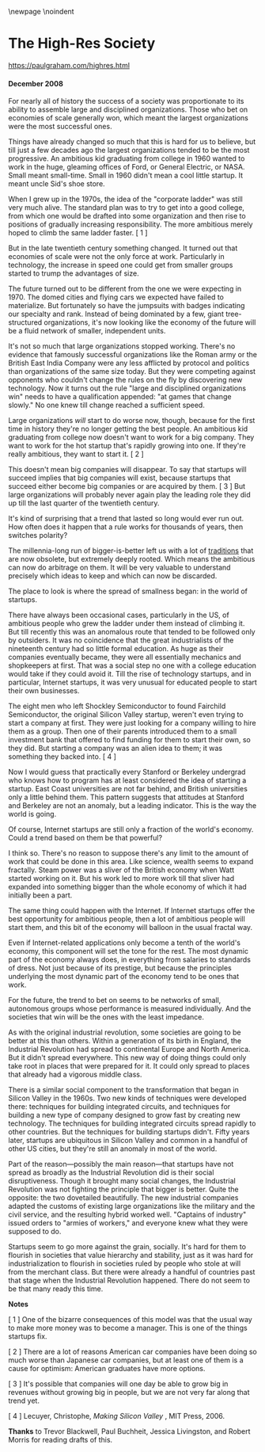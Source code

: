 \newpage
\noindent

The High\-Res Society
=====================


  

<https://paulgraham.com/highres.html>
  

#### December 2008


  

  

 For nearly all of history the success of a society was proportionate
to its ability to assemble large and disciplined organizations.
Those who bet on economies of scale generally won, which meant the
largest organizations were the most successful ones.
   

  

 Things have already changed so much that this is hard for us to
believe, but till just a few decades ago the largest organizations
tended to be the most progressive. An ambitious kid graduating
from college in 1960 wanted to work in the huge, gleaming offices
of Ford, or General Electric, or NASA. Small meant small\-time.
Small in 1960 didn't mean a cool little startup. It meant uncle
Sid's shoe store.
   

  

 When I grew up in the 1970s, the idea of the "corporate ladder" was
still very much alive. The standard plan was to try to get into a
good college, from which one would be drafted into some organization
and then rise to positions of gradually increasing responsibility.
The more ambitious merely hoped to climb the same ladder faster.
 \[
 1
 ]
   

  

 But in the late twentieth century something changed. It turned out
that economies of scale were not the only force at work. Particularly
in technology, the increase in speed one could get from smaller
groups started to trump the advantages of size.
   

  

 The future turned out to be different from the one we were expecting
in 1970\. The domed cities and flying cars we expected have failed
to materialize. But fortunately so have the jumpsuits with badges
indicating our specialty and rank. Instead of being dominated by
a few, giant tree\-structured organizations, it's now looking like
the economy of the future will be a fluid network of smaller,
independent units.
   

  

 It's not so much that large organizations stopped working. There's
no evidence that famously successful organizations like the Roman
army or the British East India Company were any less afflicted by
protocol and politics than organizations of the same size today.
But they were competing against opponents who couldn't change the
rules on the fly by discovering new technology. Now it turns out
the rule "large and disciplined organizations win" needs to have a
qualification appended: "at games that change slowly." No one knew
till change reached a sufficient speed.
   

  

 Large organizations
 *will* 
 start to do worse now, though,
because for the first time in history they're no longer getting the
best people. An ambitious kid graduating from college now doesn't
want to work for a big company. They want to work for the hot
startup that's rapidly growing into one. If they're really ambitious,
they want to start it.
 \[
 2
 ]
   

  

 This doesn't mean big companies will disappear. To say that
startups will succeed implies that big companies will exist, because
startups that succeed either become big companies or are acquired
by them.
 \[
 3
 ]
 But large organizations will probably never again
play the leading role they did up till the last quarter of the
twentieth century.
   

  

 It's kind of surprising that a trend that lasted so long would ever
run out. How often does it happen that a rule works for thousands
of years, then switches polarity?
   

  

 The millennia\-long run of bigger\-is\-better left us with a lot of
 [traditions](https://paulgraham.com/credentials.html) 
 that are now obsolete, 
but extremely deeply rooted.
Which means the ambitious can now do arbitrage on them. It will
be very valuable to understand precisely which ideas to keep and
which can now be discarded.
   

  

 The place to look is where the spread of smallness began: in the
world of startups.
   

  

 There have always been occasional cases, particularly in the US,
of ambitious people who grew the ladder under them instead of
climbing it. But till recently this was an anomalous route that
tended to be followed only by outsiders. It was no coincidence
that the great industrialists of the nineteenth century had so
little formal education. As huge as their companies eventually
became, they were all essentially mechanics and shopkeepers at
first. That was a social step no one with a college education would
take if they could avoid it. Till the rise of technology startups,
and in particular, Internet startups, it was very unusual for
educated people to start their own businesses.
   

  

 The eight men who left Shockley Semiconductor to found Fairchild
Semiconductor, the original Silicon Valley startup, weren't even
trying to start a company at first. They were just looking for a
company willing to hire them as a group. Then one of their parents
introduced them to a small investment bank that offered to find
funding for them to start their own, so they did. But starting a
company was an alien idea to them; it was something they backed
into.
 \[
 4
 ]
   

  

 Now I would guess that practically every Stanford or Berkeley
undergrad who knows how to program has at least considered the idea
of starting a startup. East Coast universities are not far behind,
and British universities only a little behind them. This pattern
suggests that attitudes at Stanford and Berkeley are not an anomaly,
but a leading indicator. This is the way the world is going.
   

  

 Of course, Internet startups are still only a fraction of the world's
economy. Could a trend based on them be that powerful?
   

  

 I think so. There's no reason to suppose there's any limit to the
amount of work that could be done in this area. Like science,
wealth seems to expand fractally. Steam power was a sliver of the
British economy when Watt started working on it. But his work led
to more work till that sliver had expanded into something bigger
than the whole economy of which it had initially been a part.
   

  

 The same thing could happen with the Internet. If Internet startups
offer the best opportunity for ambitious people, then a lot of
ambitious people will start them, and this bit of the economy will
balloon in the usual fractal way.
   

  

 Even if Internet\-related applications only become a tenth of the
world's economy, this component will set the tone for the rest.
The most dynamic part of the economy always does, in everything
from salaries to standards of dress. Not just because of its
prestige, but because the principles underlying the most dynamic
part of the economy tend to be ones that work.
   

  

 For the future, the trend to bet on seems to be networks of small,
autonomous groups whose performance is measured individually. And
the societies that win will be the ones with the least impedance.
   

  

 As with the original industrial revolution, some societies are going
to be better at this than others. Within a generation of its birth
in England, the Industrial Revolution had spread to continental
Europe and North America. But it didn't spread everywhere. This
new way of doing things could only take root in places that were
prepared for it. It could only spread to places that already had
a vigorous middle class.
   

  

 There is a similar social component to the transformation that began
in Silicon Valley in the 1960s. Two new kinds of techniques were
developed there: techniques for building integrated circuits, and
techniques for building a new type of company designed to grow fast
by creating new technology. The techniques for building integrated
circuits spread rapidly to other countries. But the techniques for
building startups didn't. Fifty years later, startups are ubiquitous
in Silicon Valley and common in a handful of other US cities, but
they're still an anomaly in most of the world.
   

  

 Part of the reason—possibly the main reason—that startups
have not spread as broadly as the Industrial Revolution did is their
social disruptiveness. Though it brought many social changes, the
Industrial Revolution was not fighting the principle that bigger
is better. Quite the opposite: the two dovetailed beautifully.
The new industrial companies adapted the customs of existing large
organizations like the military and the civil service, and the
resulting hybrid worked well. "Captains of industry" issued orders
to "armies of workers," and everyone knew what they were supposed
to do.
   

  

 Startups seem to go more against the grain, socially. It's hard
for them to flourish in societies that value hierarchy and stability,
just as it was hard for industrialization to flourish in societies
ruled by people who stole at will from the merchant class. But
there were already a handful of countries past that stage when the
Industrial Revolution happened. There do not seem to be that many
ready this time.
   

  

  

  

  

  

  

  

**Notes** 
  

  

 \[
 1
 ]
One of the bizarre consequences of this model was that the usual
way to make more money was to become a manager. This is one of the
things startups fix.
   

  

 \[
 2
 ]
There are a lot of reasons American car companies have been
doing so much worse than Japanese car companies, but at least one
of them is a cause for optimism: American graduates have more
options.
   

  

 \[
 3
 ]
It's possible that companies will one day be able to grow big
in revenues without growing big in people, but we are not very far
along that trend yet.
   

  

 \[
 4
 ]
Lecuyer, Christophe,
 *Making Silicon Valley* 
 , MIT Press, 2006\.
   

  

**Thanks** 
 to Trevor Blackwell, Paul Buchheit, Jessica Livingston,
and Robert Morris for reading drafts of this.
   

  



